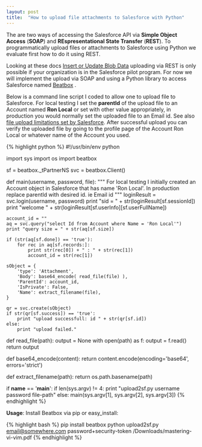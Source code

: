 ```yaml
---
layout: post
title:  "How to upload file attachments to Salesforce with Python"
---
```


The are two ways of accessing the Salesforce API via **Simple Object Access**
(**SOAP**) and **REspresentational State Transfer** (**REST**). To programmatically 
upload files or attachments to Salesforce using Python we evaluate first 
how to do it using REST. 

Looking at these docs [Insert or Update Blob Data] 
uploading via REST is only possible if your organization is in the 
Salesforce pilot program. For now we will implement the upload via SOAP 
and using a Python library to access Salesforce named [Beatbox] . 

Below is a command line script I coded to allow one to upload file to 
Salesforce. For local testing I set the **parentId** of the upload file to an
Account named **Ron Local** or set with other value appropriately, 
in production you would normally set the uploaded file to an Email id. 
See also [file upload limitations set by Salesforce]. After successful 
upload you can verify the uploaded file by going to the profile page of the 
Account Ron Local or whatever name of the Account you used.

{% highlight python %}
#!/usr/bin/env python

import sys
import os 
import beatbox

sf = beatbox._tPartnerNS
svc = beatbox.Client()

def main(username, password, file):
    """ For local testing I initially created an Account object in Salesforce
    that has name 'Ron Local'. In production replace parentId with desired id. ie Email id
    """
    loginResult = svc.login(username, password)
    print "sid = " + str(loginResult[sf.sessionId])
    print "welcome " + str(loginResult[sf.userInfo][sf.userFullName])

    account_id = ""
    aq = svc.query("select Id from Account where Name = 'Ron Local'")
    print "query size = " + str(aq[sf.size])
    
    if (str(aq[sf.done]) == 'true'):
        for rec in aq[sf.records:]:
            print str(rec[0]) + " : " + str(rec[1])
            account_id = str(rec[1]) 

    sObject = {
        'type': 'Attachment',
        'Body': base64_encode( read_file(file) ),
        'ParentId': account_id,
        'IsPrivate': False,
        'Name': extract_filename(file),
    } 

    qr = svc.create(sObject)
    if str(qr[sf.success]) == 'true':
        print "upload successfull: id " + str(qr[sf.id])
    else:
        print "upload failed."

def read_file(path):
    output = None
    with open(path) as f:
        output = f.read()
    return output

def base64_encode(content):
    return content.encode(encoding='base64', errors='strict')

def extract_filename(path):
    return os.path.basename(path)


if __name__ == '__main__':
    if len(sys.argv) != 4:
        print "upload2sf.py username password file-path"
    else:
        main(sys.argv[1], sys.argv[2], sys.argv[3])
{% endhighlight %}

**Usage**: Install Beatbox via pip or easy_install:

{% highlight bash %}
pip install beatbox
python upload2sf.py email@somewhere.com password+security-token /Downloads/mastering-vi-vim.pdf
{% endhighlight %}

[file upload limitations set by Salesforce]: https://help.salesforce.com/HTViewHelpDoc?id=collab_files_size_limits.htm 
[Beatbox]: https://github.com/superfell/Beatbox
[Insert or Update Blob Data]: http://www.salesforce.com/us/developer/docs/api_rest/Content/dome_sobject_insert_update_blob.htm 
